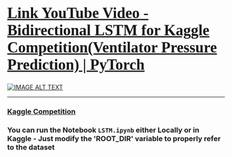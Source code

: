 <a href="https://www.youtube.com/watch?v=mRUEicBk1No&list=PLxqBkZuBynVS8mDTc8ZGermXiS-32pR2y&index=33&ab_channel=Rohan-Paul-AI"><h1 style="font-size:250%; font-family:cursive; color:#ff6666;"><b>Link YouTube Video - Bidirectional LSTM for Kaggle Competition(Ventilator Pressure Prediction) | PyTorch</b></h1></a>

[![IMAGE ALT TEXT](https://imgur.com/o4LJkfu.png)](https://www.youtube.com/watch?v=mRUEicBk1No&list=PLxqBkZuBynVS8mDTc8ZGermXiS-32pR2y&index=33&ab_channel=Rohan-Paul-AI "")


---------------------

### [Kaggle Competition](https://www.kaggle.com/competitions/ventilator-pressure-prediction/overview)

### You can run the Notebook `LSTM.ipynb`  either Locally or in Kaggle - Just modify the 'ROOT_DIR' variable to properly refer to the dataset